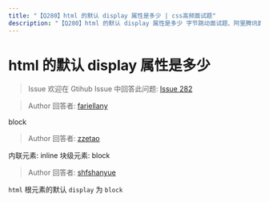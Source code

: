 ```yaml
---
title: "【Q280】html 的默认 display 属性是多少 | css高频面试题"
description: "【Q280】html 的默认 display 属性是多少 字节跳动面试题、阿里腾讯面试题、美团小米面试题。"
---
```


# html 的默认 display 属性是多少

> Issue
> 欢迎在 Gtihub Issue 中回答此问题: [Issue 282](https://github.com/shfshanyue/Daily-Question/issues/282)

> Author
> 回答者: [fariellany](https://github.com/fariellany)

block

> Author
> 回答者: [zzetao](https://github.com/zzetao)

内联元素: inline
块级元素: block

> Author
> 回答者: [shfshanyue](https://github.com/shfshanyue)

`html` 根元素的默认 `display` 为 `block`
